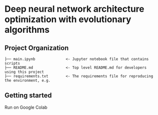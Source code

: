 # Deep neural network architecture optimization with evolutionary algorithms

## Project Organization
    ├── main.ipynb              <- Jupyter notebook file that contains scripts
    ├── README.md               <- Top level README.md for developers using this project
    ├── requirements.txt        <- The requirements file for reproducing the environment, e.g.

## Getting started
Run on Google Colab